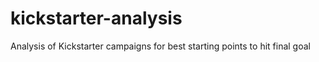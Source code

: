 # kickstarter-analysis
Analysis of Kickstarter campaigns for best starting points to hit final goal
